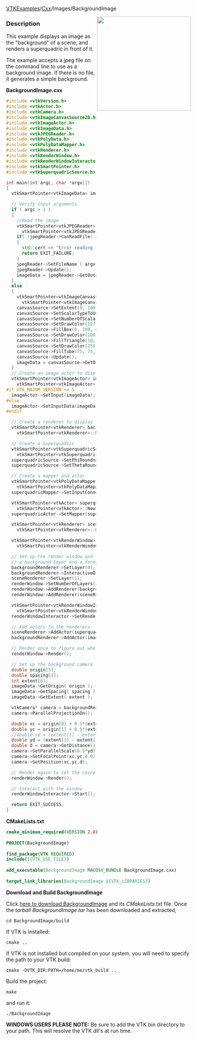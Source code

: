 [VTKExamples](/index/)/[Cxx](/Cxx)/Images/BackgroundImage

<img align="right" src="https://github.com/lorensen/VTKExamples/blob/gh-pages/Testing/Baseline/Images/TestBackgroundImage.png?raw=true" width="256" />

### Description
This example displays an image as the "background" of a scene, and renders a superquadric in front of it.

The example accepts a jpeg file on the command line to use as a background image. If there is no file, it generates a simple background.

**BackgroundImage.cxx**
```c++
#include <vtkVersion.h>
#include <vtkActor.h>
#include <vtkCamera.h>
#include <vtkImageCanvasSource2D.h>
#include <vtkImageActor.h>
#include <vtkImageData.h>
#include <vtkJPEGReader.h>
#include <vtkPolyData.h>
#include <vtkPolyDataMapper.h>
#include <vtkRenderer.h>
#include <vtkRenderWindow.h>
#include <vtkRenderWindowInteractor.h>
#include <vtkSmartPointer.h>
#include <vtkSuperquadricSource.h>

int main(int argc, char *argv[])
{
  vtkSmartPointer<vtkImageData> imageData;

  // Verify input arguments
  if ( argc > 1 )
  {
    //Read the image
    vtkSmartPointer<vtkJPEGReader> jpegReader =
      vtkSmartPointer<vtkJPEGReader>::New();
    if( !jpegReader->CanReadFile( argv[1] ) )
    {
      std::cerr << "Error reading file " << argv[1] << std::endl;
      return EXIT_FAILURE;
    }
    jpegReader->SetFileName ( argv[1] );
    jpegReader->Update();
    imageData = jpegReader->GetOutput();
  }
  else
  {
    vtkSmartPointer<vtkImageCanvasSource2D> canvasSource =
      vtkSmartPointer<vtkImageCanvasSource2D>::New();
    canvasSource->SetExtent(0, 100, 0, 100, 0, 0);
    canvasSource->SetScalarTypeToUnsignedChar();
    canvasSource->SetNumberOfScalarComponents(3);
    canvasSource->SetDrawColor(127, 127, 100);
    canvasSource->FillBox(0, 100, 0, 100);
    canvasSource->SetDrawColor(100, 255, 255);
    canvasSource->FillTriangle(10, 10, 25, 10, 25, 25);
    canvasSource->SetDrawColor(255, 100, 255);
    canvasSource->FillTube(75, 75, 0, 75, 5.0);
    canvasSource->Update();
    imageData = canvasSource->GetOutput();
  }
  // Create an image actor to display the image
  vtkSmartPointer<vtkImageActor> imageActor =
    vtkSmartPointer<vtkImageActor>::New();
#if VTK_MAJOR_VERSION <= 5
  imageActor->SetInput(imageData);
#else
  imageActor->SetInputData(imageData);
#endif

  // Create a renderer to display the image in the background
  vtkSmartPointer<vtkRenderer> backgroundRenderer =
    vtkSmartPointer<vtkRenderer>::New();

  // Create a superquadric
  vtkSmartPointer<vtkSuperquadricSource> superquadricSource =
    vtkSmartPointer<vtkSuperquadricSource>::New();
  superquadricSource->SetPhiRoundness(1.1);
  superquadricSource->SetThetaRoundness(.2);

  // Create a mapper and actor
  vtkSmartPointer<vtkPolyDataMapper> superquadricMapper =
    vtkSmartPointer<vtkPolyDataMapper>::New();
  superquadricMapper->SetInputConnection(superquadricSource->GetOutputPort());

  vtkSmartPointer<vtkActor> superquadricActor =
    vtkSmartPointer<vtkActor>::New();
  superquadricActor->SetMapper(superquadricMapper);

  vtkSmartPointer<vtkRenderer> sceneRenderer =
    vtkSmartPointer<vtkRenderer>::New();

  vtkSmartPointer<vtkRenderWindow> renderWindow =
    vtkSmartPointer<vtkRenderWindow>::New();

  // Set up the render window and renderers such that there is
  // a background layer and a foreground layer
  backgroundRenderer->SetLayer(0);
  backgroundRenderer->InteractiveOff();
  sceneRenderer->SetLayer(1);
  renderWindow->SetNumberOfLayers(2);
  renderWindow->AddRenderer(backgroundRenderer);
  renderWindow->AddRenderer(sceneRenderer);

  vtkSmartPointer<vtkRenderWindowInteractor> renderWindowInteractor =
    vtkSmartPointer<vtkRenderWindowInteractor>::New();
  renderWindowInteractor->SetRenderWindow(renderWindow);

  // Add actors to the renderers
  sceneRenderer->AddActor(superquadricActor);
  backgroundRenderer->AddActor(imageActor);

  // Render once to figure out where the background camera will be
  renderWindow->Render();

  // Set up the background camera to fill the renderer with the image
  double origin[3];
  double spacing[3];
  int extent[6];
  imageData->GetOrigin( origin );
  imageData->GetSpacing( spacing );
  imageData->GetExtent( extent );

  vtkCamera* camera = backgroundRenderer->GetActiveCamera();
  camera->ParallelProjectionOn();

  double xc = origin[0] + 0.5*(extent[0] + extent[1])*spacing[0];
  double yc = origin[1] + 0.5*(extent[2] + extent[3])*spacing[1];
  //double xd = (extent[1] - extent[0] + 1)*spacing[0];
  double yd = (extent[3] - extent[2] + 1)*spacing[1];
  double d = camera->GetDistance();
  camera->SetParallelScale(0.5*yd);
  camera->SetFocalPoint(xc,yc,0.0);
  camera->SetPosition(xc,yc,d);

  // Render again to set the correct view
  renderWindow->Render();

  // Interact with the window
  renderWindowInteractor->Start();

  return EXIT_SUCCESS;
}
```
**CMakeLists.txt**
```cmake
cmake_minimum_required(VERSION 2.8)
 
PROJECT(BackgroundImage)
 
find_package(VTK REQUIRED)
include(${VTK_USE_FILE})
 
add_executable(BackgroundImage MACOSX_BUNDLE BackgroundImage.cxx)
 
target_link_libraries(BackgroundImage ${VTK_LIBRARIES})
```

**Download and Build BackgroundImage**

Click [here to download BackgroundImage](https://github.com/lorensen/VTKWikiExamplesTarballs/raw/master/BackgroundImage.tar) and its *CMakeLists.txt* file.
Once the *tarball BackgroundImage.tar* has been downloaded and extracted,
```
cd BackgroundImage/build 
```
If VTK is installed:
```
cmake ..
```
If VTK is not installed but compiled on your system, you will need to specify the path to your VTK build:
```
cmake -DVTK_DIR:PATH=/home/me/vtk_build ..
```
Build the project:
```
make
```
and run it:
```
./BackgroundImage
```
**WINDOWS USERS PLEASE NOTE:** Be sure to add the VTK bin directory to your path. This will resolve the VTK dll's at run time.

